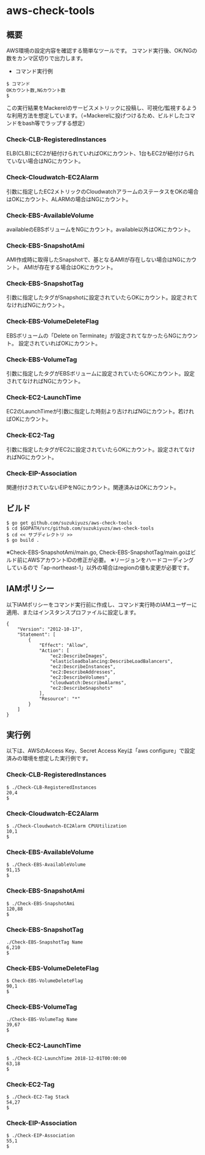# aws-check-tools

## 概要
AWS環境の設定内容を確認する簡単なツールです。
コマンド実行後、OK/NGの数をカンマ区切りで出力します。

- コマンド実行例
```
$ コマンド
OKカウント数,NGカウント数
$
```

この実行結果をMackerelのサービスメトリックに投稿し、可視化/監視するような利用方法を想定しています。（=Mackerelに投げつけるため、ビルドしたコマンドをbash等でラップする想定）

### Check-CLB-RegisteredInstances
ELB(CLB)にEC2が紐付けられていればOKにカウント、1台もEC2が紐付けられていない場合はNGにカウント。

### Check-Cloudwatch-EC2Alarm
引数に指定したEC2メトリックのCloudwatchアラームのステータスをOKの場合はOKにカウント、ALARMの場合はNGにカウント。

### Check-EBS-AvailableVolume
availableのEBSボリュームをNGにカウント。available以外はOKにカウント。

### Check-EBS-SnapshotAmi
AMI作成時に取得したSnapshotで、基となるAMIが存在しない場合はNGにカウント。
AMIが存在する場合はOKにカウント。

### Check-EBS-SnapshotTag
引数に指定したタグがSnapshotに設定されていたらOKにカウント。設定されてなければNGにカウント。

### Check-EBS-VolumeDeleteFlag
EBSボリュームの「Delete on Terminate」が設定されてなかったらNGにカウント。
設定されていればOKにカウント。

### Check-EBS-VolumeTag
引数に指定したタグがEBSボリュームに設定されていたらOKにカウント。設定されてなければNGにカウント。

### Check-EC2-LaunchTime
EC2のLaunchTimeが引数に指定した時刻より古ければNGにカウント。若ければOKにカウント。

### Check-EC2-Tag
引数に指定したタグがEC2に設定されていたらOKにカウント。設定されてなければNGにカウント。

### Check-EIP-Association
関連付けされていないEIPをNGにカウント。関連済みはOKにカウント。


## ビルド
```
$ go get github.com/suzukiyuzs/aws-check-tools
$ cd $GOPATH/src/github.com/suzukiyuzs/aws-check-tools
$ cd << サブディレクトリ >>
$ go build .
```
※Check-EBS-SnapshotAmi/main.go, Check-EBS-SnapshotTag/main.goはビルド前にAWSアカウントIDの修正が必要。
※リージョンをハードコーディングしているので「ap-northeast-1」以外の場合はregionの値も変更が必要です。


## IAMポリシー
以下IAMポリシーをコマンド実行前に作成し、コマンド実行時のIAMユーザーに適用、またはインスタンスプロファイルに設定します。
```
{
    "Version": "2012-10-17",
    "Statement": [
        {
            "Effect": "Allow",
            "Action": [
                "ec2:DescribeImages",
                "elasticloadbalancing:DescribeLoadBalancers",
                "ec2:DescribeInstances",
                "ec2:DescribeAddresses",
                "ec2:DescribeVolumes",
                "cloudwatch:DescribeAlarms",
                "ec2:DescribeSnapshots"
            ],
            "Resource": "*"
        }
    ]
}
```


## 実行例
以下は、AWSのAccess Key、Secret Access Keyは「aws configure」で設定済みの環境を想定した実行例です。

### Check-CLB-RegisteredInstances
```
$ ./Check-CLB-RegisteredInstances
20,4
$
```

### Check-Cloudwatch-EC2Alarm
```
$ ./Check-Cloudwatch-EC2Alarm CPUUtilization
10,1
$
```

### Check-EBS-AvailableVolume
```
$ ./Check-EBS-AvailableVolume
91,15
$
```

### Check-EBS-SnapshotAmi
```
$ ./Check-EBS-SnapshotAmi
120,88
$
```

### Check-EBS-SnapshotTag
```
./Check-EBS-SnapshotTag Name
6,210
$
```

### Check-EBS-VolumeDeleteFlag
```
$ Check-EBS-VolumeDeleteFlag
90,1
$
```

### Check-EBS-VolumeTag
```
./Check-EBS-VolumeTag Name
39,67
$
```

### Check-EC2-LaunchTime
```
$ ./Check-EC2-LaunchTime 2018-12-01T00:00:00
63,18
$
```

### Check-EC2-Tag
```
$ ./Check-EC2-Tag Stack
54,27
$
```

### Check-EIP-Association
```
$ ./Check-EIP-Association
55,1
$
```
